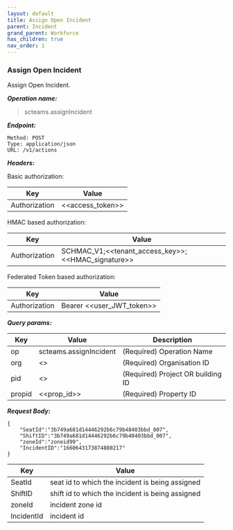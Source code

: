 ```yaml
---
layout: default
title: Assign Open Incident
parent: Incident
grand_parent: Workforce
has_children: true
nav_order: 1
---
```


### Assign Open Incident

Assign Open Incident.

***Operation name:***

> scteams.assignIncident

***Endpoint:***

```
Method: POST
Type: application/json
URL: /v1/actions
```

***Headers:***

Basic authorization:

|Key|Value|
|---|---|
|Authorization|<<access_token>>|


HMAC based authorization:

|Key|Value|
|---|---|
|Authorization|SCHMAC_V1;<<tenant_access_key>>;<<HMAC_signature>>|

Federated Token based authorization:

|Key|Value|
|---|---|
|Authorization|Bearer <<user_JWT_token>>|

***Query params:***

| Key | Value | Description |
| --- | ------|-------------|
| op | scteams.assignIncident | (Required) Operation Name |
| org | <<org>> | (Required) Organisation ID |
| pid | <<pid>> | (Required) Project OR building ID |
| propid | <<prop_id>> | (Required) Property ID |


***Request Body:***

```
{
    "SeatId":"3b749a681d14446292b6c79b48403bbd_007",
    "ShiftID":"3b749a681d14446292b6c79b48403bbd_007",
    "zoneId":"zoneid99",
    "IncidentID":"1660643173874880217"
}
```

|Key|Value|
|---|---|
|SeatId|seat id to which the incident is being assigned|
|ShiftID|shift id to which the incident is being assigned|
|zoneId|incident zone id|
|IncidentId| incident id|